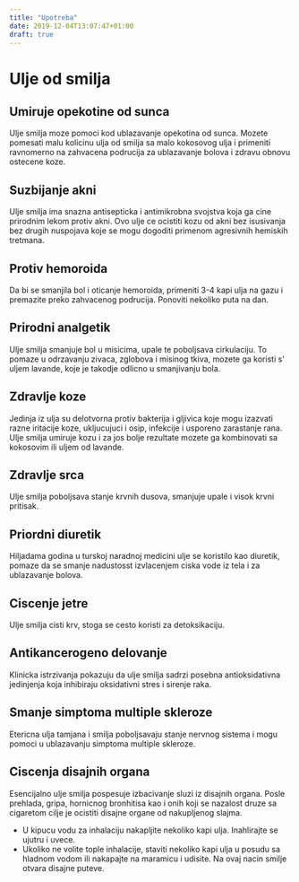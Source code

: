 ```yaml
---
title: "Upotreba"
date: 2019-12-04T13:07:47+01:00
draft: true
---
```


# Ulje od smilja

## Umiruje opekotine od sunca

Ulje smilja moze pomoci kod ublazavanje opekotina od sunca. Mozete pomesati malu kolicinu ulja od smilja sa malo kokosovog ulja i primeniti ravnomerno na zahvacena podrucija za ublazavanje bolova i zdravu obnovu ostecene koze.

## Suzbijanje akni

Ulje smilja ima snazna antisepticka i antimikrobna svojstva koja ga cine prirodnim lekom protiv akni. Ovo ulje ce ocistiti kozu od akni bez isusivanja bez drugih nuspojava koje se mogu dogoditi primenom agresivnih hemiskih tretmana.


## Protiv hemoroida

Da bi se smanjila bol i oticanje hemoroida, primeniti 3-4 kapi ulja na gazu i premazite preko zahvacenog podrucija. Ponoviti nekoliko puta na dan.


## Prirodni analgetik

Ulje smilja smanjuje bol u misicima, upale te poboljsava cirkulaciju. To pomaze u odrzavanju zivaca, zglobova i misinog tkiva, mozete ga koristi s' uljem lavande, koje je takodje odlicno u smanjivanju bola.

## Zdravlje koze

Jedinja iz ulja su delotvorna protiv bakterija i gljivica koje mogu izazvati razne iritacije koze, ukljucujuci i osip, infekcije i usporeno zarastanje rana. Ulje smilja umiruje kozu i za jos bolje rezultate mozete ga kombinovati sa kokosovim ili uljem od lavande.

## Zdravlje srca

Ulje smilja poboljsava stanje krvnih dusova, smanjuje upale i visok krvni pritisak.

## Priordni diuretik

Hiljadama godina u turskoj naradnoj medicini ulje se koristilo kao diuretik, pomaze da se smanje nadustosst izvlacenjem ciska vode iz tela i za ublazavanje bolova.

## Ciscenje jetre

Ulje smilja cisti krv, stoga se cesto koristi za detoksikaciju.

## Antikancerogeno delovanje

Klinicka istrzivanja pokazuju da ulje smilja sadrzi posebna antioksidativna jedinjenja koja inhibiraju oksidativni stres i sirenje raka.

## Smanje simptoma multiple skleroze

Etericna ulja tamjana i smilja poboljsavaju stanje nervnog sistema i mogu pomoci u ublazavanju simptoma multiple skleroze.

## Ciscenja disajnih organa

Esencijalno ulje smilja pospesuje izbacivanje sluzi iz disajnih organa. Posle prehlada, gripa, hornicnog bronhitisa kao i onih koji se nazalost druze sa cigaretom cilje je ocistiti disajne organe od nakupljenog slajma.

- U kipucu vodu za inhalaciju nakapljite nekoliko kapi ulja. Inahlirajte se ujutru i uvece.
- Ukoliko ne volite tople inhalacije, staviti nekoliko kapi ulja u posudu sa hladnom vodom ili nakapajte na maramicu i udisite. Na ovaj nacin smilje otvara disajne puteve.